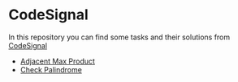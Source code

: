 # CodeSignal
In this repository you can find some tasks and their solutions from [CodeSignal](https://codesignal.com/)


* [Adjacent Max Product](https://github.com/HakobyanAni/CodeSignal/tree/master/AdjacentMaxProduct)
* [Check Palindrome](https://github.com/HakobyanAni/CodeSignal/tree/master/CheckPalindrome)
